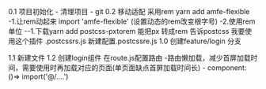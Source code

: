 0.1 项目初始化
    - 清理项目
    - git
0.2 移动适配 采用rem yarn add amfe-flexible
    -1.让rem动起来 import 'amfe-flexible' (设置动态的rem改变根字号)
    -2.使用rem单位 
    --1.下载yarn add postcss-pxtorem 能把px 转成rem 告诉postcss 我要使用这个插件 .postcssrs.js 新建配置.postcssre.js
1.0 创建feature/login 分支
<!-- 登录页面 -->
1.1 新建文件
1.2 创建login组件 在route.js配置路由
    -路由懒加载，减少首屏加载时间，需要使用时再加载对应的页面(单页面缺点首屏加载时间长)
    - component: ()=> import('@/....')